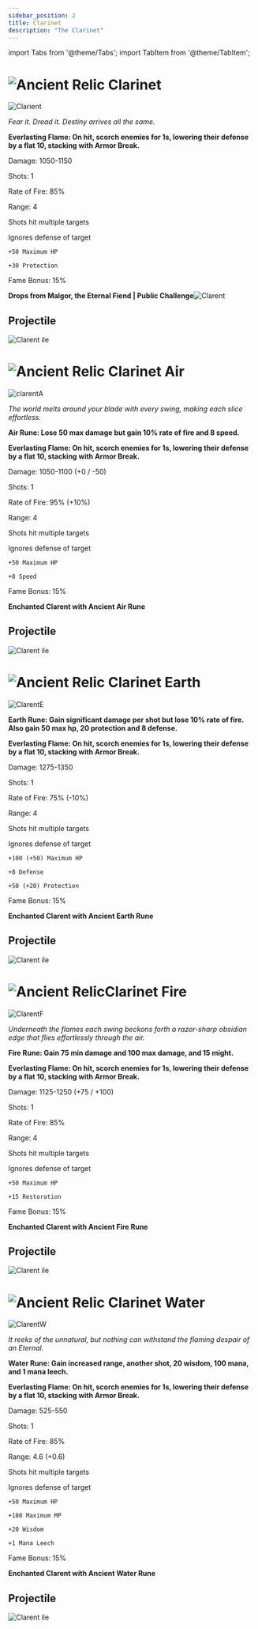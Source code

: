 ```yaml
---
sidebar_position: 2
title: Clarinet
description: "The Clarinet"
---
```


import Tabs from '@theme/Tabs';
import TabItem from '@theme/TabItem';

<Tabs>
  <TabItem value="Clarinet" label="Clarinet" default>

# ![Ancient Relic](https://cdn.discordapp.com/attachments/1026159786313650256/1045182982090145843/Ancient_Relic_Bag.png) Clarinet

![Clarient](https://vwiki.valorserver.com/api/item/picture/Clarinet)

<i>Fear it. Dread it. Destiny arrives all the same.</i>

**Everlasting Flame: On hit, scorch enemies for 1s, lowering their defense by a flat 10, stacking with Armor Break.**

Damage: 1050-1150

Shots: 1

Rate of Fire: 85% 

Range: 4

Shots hit multiple targets

Ignores defense of target

    +50 Maximum HP
    
    +30 Protection

Fame Bonus: 15%

**Drops from Malgor, the Eternal Fiend | Public Challenge**![Clarent](https://cdn.discordapp.com/attachments/1187552567295758487/1187875932632006727/Malgor_the_Eternal_Fiend.png?ex=65987aac&is=658605ac&hm=b1198a774df20eaf170a4111aa923f120b23dacd915bb4b0abf9eec3b3b61a2d&)

## Projectile

![Clarent ile](https://cdn.discordapp.com/attachments/1160376179996496013/1187866671587799271/Clarinet.gif?ex=6598720c&is=6585fd0c&hm=ce50a1abb8b69cdc358051e3c337a5ac57d9dab782038688088d18a5372ad21a&)

  </TabItem>
  <TabItem value="Air" label="Air">

# ![Ancient Relic](https://cdn.discordapp.com/attachments/1026159786313650256/1045182982090145843/Ancient_Relic_Bag.png) Clarinet Air

![clarentA](https://vwiki.valorserver.com/api/item/picture/clarinet%20air)

<i>The world melts around your blade with every swing, making each slice effortless.</i>

**Air Rune: Lose 50 max damage but gain 10% rate of fire and 8 speed.**

**Everlasting Flame: On hit, scorch enemies for 1s, lowering their defense by a flat 10, stacking with Armor Break.**
    
Damage: 1050-1100 (+0 / -50)

Shots: 1

Rate of Fire: 95% (+10%)

Range: 4

Shots hit multiple targets

Ignores defense of target

    +50 Maximum HP

    +8 Speed

Fame Bonus: 15%

**Enchanted Clarent with Ancient Air Rune**
## Projectile

![Clarent ile](https://cdn.discordapp.com/attachments/1160376179996496013/1187866686263672952/Clarinet_Air.gif?ex=6598720f&is=6585fd0f&hm=44539525901722638e6b938ba9ffd1b8cc4757f20e93061dd35655bb4a1ed01f&)

  </TabItem>
  <TabItem value="Earth" label="Earth">

# ![Ancient Relic](https://cdn.discordapp.com/attachments/1026159786313650256/1045182982090145843/Ancient_Relic_Bag.png) Clarinet Earth

![ClarentE](https://vwiki.valorserver.com/api/item/picture/clarinet%20earth)

**Earth Rune: Gain significant damage per shot but lose 10% rate of fire. Also gain 50 max hp, 20 protection and 8 defense.**

**Everlasting Flame: On hit, scorch enemies for 1s, lowering their defense by a flat 10, stacking with Armor Break.**
    
Damage: 1275-1350

Shots: 1

Rate of Fire: 75% (-10%)

Range: 4

Shots hit multiple targets

Ignores defense of target

    +100 (+50) Maximum HP 

    +8 Defense

    +50 (+20) Protection

Fame Bonus: 15%

**Enchanted Clarent with Ancient Earth Rune**
## Projectile

![Clarent ile](https://cdn.discordapp.com/attachments/1160376179996496013/1187866694740357150/Clarinet_Earth.gif?ex=65987211&is=6585fd11&hm=d82fae649141aa01832a001600c962c98375717988df910f0eca7b6791d988cd&)

  </TabItem>
  <TabItem value="Fire" label="Fire">

    
# ![Ancient Relic](https://cdn.discordapp.com/attachments/1026159786313650256/1045182982090145843/Ancient_Relic_Bag.png)Clarinet Fire

![ClarentF](https://vwiki.valorserver.com/api/item/picture/clarinet%20fire)

<i>Underneath the flames each swing beckons forth a razor-sharp obsidian edge that flies effortlessly through the air.</i>

**Fire Rune: Gain 75 min damage and 100 max damage, and 15 might.**

**Everlasting Flame: On hit, scorch enemies for 1s, lowering their defense by a flat 10, stacking with Armor Break.**
    
Damage: 1125-1250 (+75 / +100)

Shots: 1

Rate of Fire: 85% 

Range: 4

Shots hit multiple targets

Ignores defense of target

    +50 Maximum HP 

    +15 Restoration

Fame Bonus: 15%

**Enchanted Clarent with Ancient Fire Rune**

## Projectile

![Clarent ile](https://cdn.discordapp.com/attachments/1160376179996496013/1187866707415531630/Clarinet_Fire.gif?ex=65987214&is=6585fd14&hm=9119022f4e86a88dbd99e661d71d4e9e993fd3426970cfd4e6e873f8616b4eac&)

  </TabItem>
  <TabItem value="Water" label="Water">

# ![Ancient Relic](https://cdn.discordapp.com/attachments/1026159786313650256/1045182982090145843/Ancient_Relic_Bag.png) Clarinet Water

![ClarentW](https://vwiki.valorserver.com/api/item/picture/clarinet%20water)

<i>It reeks of the unnatural, but nothing can withstand the flaming despair of an Eternal.</i>

**Water Rune: Gain increased range, another shot, 20 wisdom, 100 mana, and 1 mana leech.**

**Everlasting Flame: On hit, scorch enemies for 1s, lowering their defense by a flat 10, stacking with Armor Break.**
    
Damage: 525-550

Shots: 1

Rate of Fire: 85% 

Range: 4.6 (+0.6)

Shots hit multiple targets

Ignores defense of target

    +50 Maximum HP

    +100 Maximum MP

    +20 Wisdom

    +1 Mana Leech
     
Fame Bonus: 15%

**Enchanted Clarent with Ancient Water Rune**


## Projectile

![Clarent ile](https://cdn.discordapp.com/attachments/1160376179996496013/1187866743465590904/Clarinet_Water.gif?ex=6598721d&is=6585fd1d&hm=75914b5388008e9df27a20181a3c777d734eec1c4d8705a9fc77e1a3bc302357&)

  </TabItem>
</Tabs>
